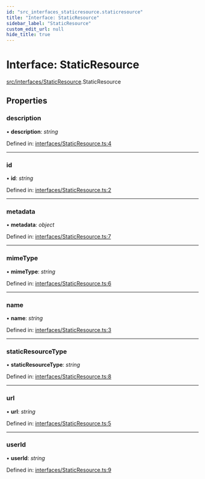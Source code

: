 ```yaml
---
id: "src_interfaces_staticresource.staticresource"
title: "Interface: StaticResource"
sidebar_label: "StaticResource"
custom_edit_url: null
hide_title: true
---
```


# Interface: StaticResource

[src/interfaces/StaticResource](../modules/src_interfaces_staticresource.md).StaticResource

## Properties

### description

• **description**: *string*

Defined in: [interfaces/StaticResource.ts:4](https://github.com/xr3ngine/xr3ngine/blob/2d83606b6/packages/common/src/interfaces/StaticResource.ts#L4)

___

### id

• **id**: *string*

Defined in: [interfaces/StaticResource.ts:2](https://github.com/xr3ngine/xr3ngine/blob/2d83606b6/packages/common/src/interfaces/StaticResource.ts#L2)

___

### metadata

• **metadata**: *object*

Defined in: [interfaces/StaticResource.ts:7](https://github.com/xr3ngine/xr3ngine/blob/2d83606b6/packages/common/src/interfaces/StaticResource.ts#L7)

___

### mimeType

• **mimeType**: *string*

Defined in: [interfaces/StaticResource.ts:6](https://github.com/xr3ngine/xr3ngine/blob/2d83606b6/packages/common/src/interfaces/StaticResource.ts#L6)

___

### name

• **name**: *string*

Defined in: [interfaces/StaticResource.ts:3](https://github.com/xr3ngine/xr3ngine/blob/2d83606b6/packages/common/src/interfaces/StaticResource.ts#L3)

___

### staticResourceType

• **staticResourceType**: *string*

Defined in: [interfaces/StaticResource.ts:8](https://github.com/xr3ngine/xr3ngine/blob/2d83606b6/packages/common/src/interfaces/StaticResource.ts#L8)

___

### url

• **url**: *string*

Defined in: [interfaces/StaticResource.ts:5](https://github.com/xr3ngine/xr3ngine/blob/2d83606b6/packages/common/src/interfaces/StaticResource.ts#L5)

___

### userId

• **userId**: *string*

Defined in: [interfaces/StaticResource.ts:9](https://github.com/xr3ngine/xr3ngine/blob/2d83606b6/packages/common/src/interfaces/StaticResource.ts#L9)
